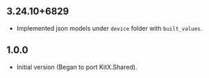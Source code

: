 ## 3.24.10+6829

- Implemented json models under `device` folder with `built_values`.

## 1.0.0

- Initial version (Began to port KitX.Shared).
